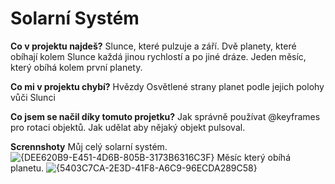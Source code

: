 # Solarní Systém
**Co v projektu najdeš?**
  Slunce, které pulzuje a září.
  Dvě planety, které obíhají kolem Slunce každá jinou rychlostí a po jiné dráze.
  Jeden měsíc, který obíhá kolem první planety.


  **Co mi v projektu chybí?**
  Hvězdy
  Osvětlené strany planet podle jejich polohy vůči Slunci

  **Co jsem se načil díky tomuto projetku?**
  Jak správně používat @keyframes pro rotaci objektů.
  Jak udělat aby nějaký objekt pulsoval.

  **Scrennshoty**
  Můj celý solarní systém.
  ![{DEE620B9-E451-4D6B-805B-3173B6316C3F}](https://github.com/user-attachments/assets/cb950409-1413-4f30-a4b6-ebddfc5cde94)
  Měsíc který obíhá planetu.
  ![{5403C7CA-2E3D-41F8-A6C9-96ECDA289C58}](https://github.com/user-attachments/assets/443a51a5-6f4f-4c7f-ad92-04dcff263c81)



